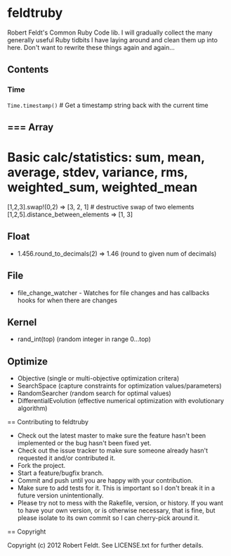 feldtruby
=========
Robert Feldt's Common Ruby Code lib. I will gradually collect the many generally useful Ruby tidbits I have laying around and clean them up into here. Don't want to rewrite these things again and again...

Contents
--------
### Time
`Time.timestamp()`    	# Get a timestamp string back with the current time

=== Array
-----
# Basic calc/statistics: sum, mean, average, stdev, variance, rms, weighted_sum, weighted_mean
[1,2,3].swap!(0,2) => [3, 2, 1] # destructive swap of two elements
[1,2,5].distance_between_elements => [1, 3]

Float
-----
* 1.456.round_to_decimals(2) => 1.46 (round to given num of decimals)

File
----
* file_change_watcher - Watches for file changes and has callbacks hooks for when there are changes

Kernel
------
* rand_int(top)	 (random integer in range 0...top)

Optimize
--------
* Objective				(single or multi-objective optimization critera)
* SearchSpace			(capture constraints for optimization values/parameters)
* RandomSearcher 		(random search for optimal values)
* DifferentialEvolution	(effective numerical optimization with evolutionary algorithm)

== Contributing to feldtruby
 
* Check out the latest master to make sure the feature hasn't been implemented or the bug hasn't been fixed yet.
* Check out the issue tracker to make sure someone already hasn't requested it and/or contributed it.
* Fork the project.
* Start a feature/bugfix branch.
* Commit and push until you are happy with your contribution.
* Make sure to add tests for it. This is important so I don't break it in a future version unintentionally.
* Please try not to mess with the Rakefile, version, or history. If you want to have your own version, or is otherwise necessary, that is fine, but please isolate to its own commit so I can cherry-pick around it.

== Copyright

Copyright (c) 2012 Robert Feldt. See LICENSE.txt for
further details.

